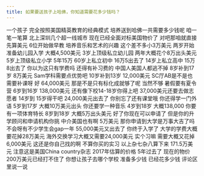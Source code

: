```yaml
---
title: 如果要送孩子上哈佛，你知道需要花多少钱吗？
---
```

一个孩子
完全按照美国精英教育的经典模式
培养送到哈佛一共需要多少钱呢
咱一笔一笔算
北上深圳几个超一线城市
现在已经全面对标美国物价了
对吧那咱就直接先算美元
6位开始做早教
培养音乐和艺术的兴趣
这个差不多小3万美元
两岁开始准备幼儿园入学
大概4,500美元
3岁上顶级私立幼儿园
两年大概花个8万出头美元
5岁上顶级私立小学
5年15万 60岁上私立初中
16万5出去了
14岁上私立高中
15万8出去了
你以为这只有学费吗
还得有补习费的
中国人美国人都逃不掉
8岁补到17岁
8万美元
Sam学科需要点优势吧
10岁补到13岁
12,000美元
SC厅AB是不是也需要补课呀
好 64,000美元
那是不是只有标化成就够了呢
当然不够
暑假要有夏令营
6岁到16岁
138,000美元
还有像下校14-18岁你得上吧
37,000美元还要去做志愿者
14岁到 15岁得干吧
24,000美元出去了
你别忘了还有课堂哦
你还得学一门外语
5岁到17岁
大概10万美元出头
你还要学一种音乐
4岁到18岁
大概138,000
你要有一项体育特长
8岁到18岁
大概5万出头美元
好了你现在可以申请了
但是你的升学顾问和申请机构你挑
中介美国也有啊
5万美元
那你申请到大学是万事大吉了吗
不会呀有不少学生会gap一年
55,000美元又出去了
你终于入学了
大学的学费大概要花掉28万美元
海外交换学习大概又需要24,000美元
实个习嘛
需要大概又花掉6,000美元
这还是你自己找的啊
不算你买的实习
以上杂七杂八算下来
171.5万美元
注意这是美国China country杂志
2017年估算的价格
5年过去了
现在的物价200万美元已经打不住了
你想让孩子去哪个学校
准备多少钱
已经花多少钱
评论区里说一说
